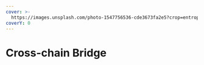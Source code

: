 ```yaml
---
cover: >-
  https://images.unsplash.com/photo-1547756536-cde3673fa2e5?crop=entropy&cs=tinysrgb&fm=jpg&ixid=MnwxOTcwMjR8MHwxfHNlYXJjaHw4fHxicmlkZ2V8ZW58MHx8fHwxNjU2NDA1MDI2&ixlib=rb-1.2.1&q=80
coverY: 0
---
```


# Cross-chain Bridge

